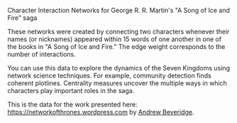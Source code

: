 
Character Interaction Networks for George R. R. Martin's "A Song of Ice and Fire" saga

These networks were created by connecting two characters whenever their names (or nicknames) appeared within 15 words of one another in one of the books in "A Song of Ice and Fire." The edge weight corresponds to the number of interactions.

You can use this data to explore the dynamics of the Seven Kingdoms using network science techniques. For example, community detection finds coherent plotlines. Centrality measures uncover the multiple ways in which characters play important roles in the saga.

This is the data for the work presented here: https://networkofthrones.wordpress.com by [Andrew Beveridge](https://twitter.com/mathbeveridge).
